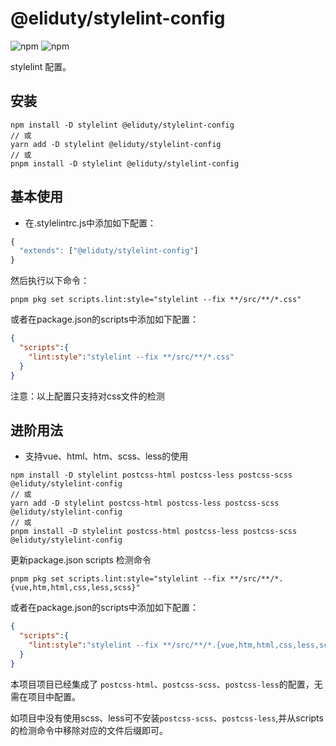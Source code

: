 # @eliduty/stylelint-config

![npm](https://img.shields.io/npm/dt/@eliduty/stylelint-config) ![npm](https://img.shields.io/npm/v/@eliduty/stylelint-config)

stylelint 配置。

## 安装

```shell
npm install -D stylelint @eliduty/stylelint-config
// 或
yarn add -D stylelint @eliduty/stylelint-config
// 或
pnpm install -D stylelint @eliduty/stylelint-config
```

## 基本使用

- 在.stylelintrc.js中添加如下配置：

```js
{
  "extends": ["@eliduty/stylelint-config"]
}
```

然后执行以下命令：

``` shell
pnpm pkg set scripts.lint:style="stylelint --fix **/src/**/*.css"
```

或者在package.json的scripts中添加如下配置：

```json
{
  "scripts":{
    "lint:style":"stylelint --fix **/src/**/*.css"
  }
}
```

注意：以上配置只支持对css文件的检测

## 进阶用法

- 支持vue、html、htm、scss、less的使用

```shell
npm install -D stylelint postcss-html postcss-less postcss-scss @eliduty/stylelint-config
// 或
yarn add -D stylelint postcss-html postcss-less postcss-scss @eliduty/stylelint-config
// 或
pnpm install -D stylelint postcss-html postcss-less postcss-scss @eliduty/stylelint-config

```

更新package.json scripts 检测命令

``` shell
pnpm pkg set scripts.lint:style="stylelint --fix **/src/**/*.{vue,htm,html,css,less,scss}"
```

或者在package.json的scripts中添加如下配置：

```json
{
  "scripts":{
    "lint:style":"stylelint --fix **/src/**/*.{vue,htm,html,css,less,scss}"
  }
}
```

本项目项目已经集成了 `postcss-html`、`postcss-scss`、`postcss-less`的配置，无需在项目中配置。

如项目中没有使用scss、less可不安装`postcss-scss`、`postcss-less`,并从scripts的检测命令中移除对应的文件后缀即可。
